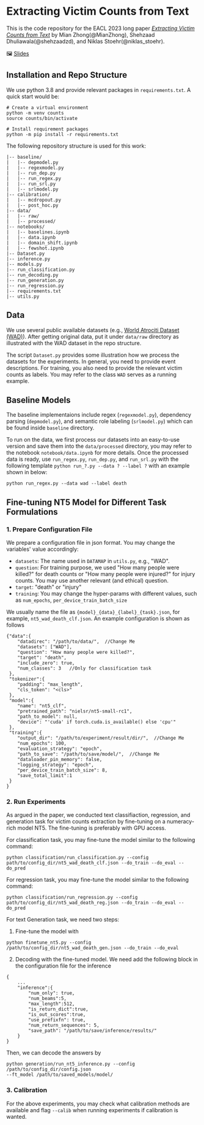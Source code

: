 # Extracting Victim Counts from Text

This is the code repository for the EACL 2023 long paper [*Extracting Victim Counts from Text*](https://aclanthology.org/2023.eacl-main.141/) by Mian Zhong(@MianZhong), Shehzaad Dhuliawala(@shehzaadzd), and Niklas Stoehr(@niklas_stoehr).

🖼️ [Slides](https://drive.google.com/file/d/1_9NCyR47PUkaTZnqgE8_0BvYM3phMIpk/view?usp=share_link) 
## Installation and Repo Structure
We use python 3.8 and provide relevant packages in `requirements.txt`. A quick start would be:

```{python}
# Create a virtual environment
python -m venv counts
source counts/bin/activate

# Install requirement packages
python -m pip install -r requirements.txt
```

The following repository structure is used for this work:

```
|-- baseline/
|   |-- depmodel.py
|   |-- regexmodel.py
|   |-- run_dep.py
|   |-- run_regex.py
|   |-- run_srl.py
|   |-- srlmodel.py
|-- calibration/
|   |-- mcdropout.py
|   |-- post_hoc.py
|-- data/
|   |-- raw/
|   |-- processed/
|-- notebooks/
|   |-- baselines.ipynb
|   |-- data.ipynb
|   |-- domain_shift.ipynb
|   |-- fewshot.ipynb
|-- Dataset.py 
|-- inference.py
|-- models.py
|-- run_classification.py
|-- run_decoding.py
|-- run_generation.py
|-- run_regression.py
|-- requirements.txt
|-- utils.py
```

## Data
We use several public available datasets (e.g., [World Atrociti Dataset (WAD)](https://eventdata.parusanalytics.com/data.dir/atrocities.html)). After getting original data, put it under `data/raw` directory as illustrated with the WAD dataset in the repo structure.

The script `Dataset.py` provides some illustration how we process the datasets for the experiments. In general, you need to provide event descriptions. For training, you also need to provide the relevant victim counts as labels. You may refer to the class `WAD` serves as a running example. 

## Baseline Models
The baseline implementaions include regex (`regexmodel.py`), dependency parsing (`depmodel.py`), and semantic role labeling (`srlmodel.py`) which can be found inside `baseline` directory. 

To run on the data, we first process our datasets into an easy-to-use version and save them into the `data/processed` directory, you may refer to the notebook `notebook/data.ipynb` for more details. Once the processed data is ready, use `run_regex.py`, `run_dep.py`, and `run_srl.py` with the following template `python run_?.py --data ? --label ?` with an example shown in below:

```{python}
python run_regex.py --data wad --label death
```

## Fine-tuning NT5 Model for Different Task Formulations
### 1. Prepare Configuration File
We prepare a configuration file in json format. You may change the variables' value accordingly:

- `datasets`: The name used in `DATAMAP` in `utils.py`, e.g., "WAD".
- `question`: For training purpose, we used "How many people were killed?" for death counts or "How many people were injured?" for injury counts. You may use another relevant (and ethical) question.
- `target`: "death" or "injury"
- `training`: You may change the hyper-params with different values, such as `num_epochs`, `per_device_train_batch_size`

We usually name the file as `{model}_{data}_{label}_{task}.json`, for example, `nt5_wad_death_clf.json`. An example configuration is shown as follows

```
{"data":{
    "datadirec": "/path/to/data/",  //Change Me
    "datasets": ["WAD"],
    "question": "How many people were killed?",
    "target": "death",
    "include_zero": true,
    "num_classes": 3   //Only for classification task
 },
 "tokenizer":{
    "padding": "max_length",
    "cls_token": "<cls>"
 },
 "model":{
    "name": "nt5_clf",
    "pretrained_path": "nielsr/nt5-small-rc1",
    "path_to_model": null,
    "device": "'cuda' if torch.cuda.is_available() else 'cpu'"
 },
 "training":{
    "output_dir": "/path/to/experiment/result/dir/",  //Change Me
    "num_epochs": 100,
    "evaluation_strategy": "epoch",
    "path_to_save": "/path/to/save/model/",  //Change Me
    "dataloader_pin_memory": false,
    "logging_strategy": "epoch",
    "per_device_train_batch_size": 8,
    "save_total_limit":1
 }
}
```

### 2. Run Experiments
As argued in the paper, we conducted text classifiaction, regression, and generation task for victim counts extraction by fine-tuning on a numeracy-rich model NT5. The fine-tuning is preferably with GPU access. 

For classification task, you may fine-tune the model similar to the following command:

```
python classification/run_classification.py --config path/to/config_dir/nt5_wad_death_clf.json --do_train --do_eval --do_pred
```

For regression task, you may fine-tune the model similar to the following command:

```
python classification/run_regression.py --config path/to/config_dir/nt5_wad_death_reg.json --do_train --do_eval --do_pred
```
For text Generation task, we need two steps:

1. Fine-tune the model with
```
python finetune_nt5.py --config /path/to/config_dir/nt5_wad_death_gen.json --do_train --do_eval 
```
2. Decoding with the fine-tuned model. We need add the following block in the configuration file for the inference 

```
{
    ...
    "inference":{
        "num_only": true,
        "num_beams":5,
        "max_length":512,
        "is_return_dict":true,
        "is_out_scores":true,
        "use_prefixfn": true,
        "num_return_sequences": 5,
        "save_path": "/path/to/save/inference/results/"
    }
}
```

Then, we can decode the answers by

```
python generation/run_nt5_inference.py --config /path/to/config_dir/config.json
--ft_model /path/to/saved_models/model/
```

### 3. Calibration
For the above experiments, you may check what calibration methods are available and flag `--calib` when running experiments if calibration is wanted.
